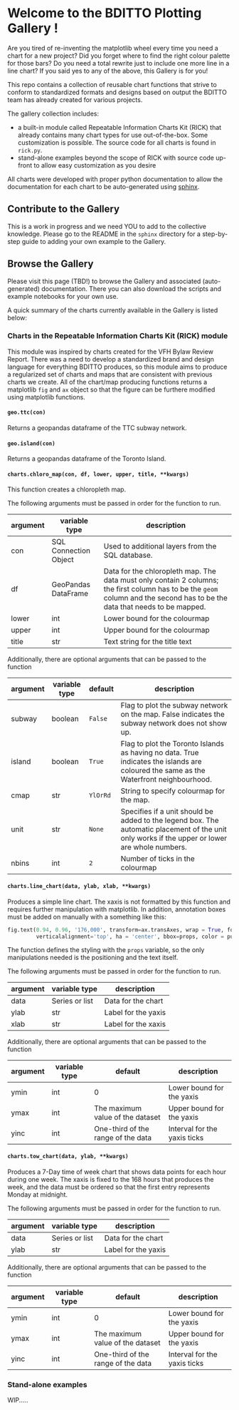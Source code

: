# Welcome to the BDITTO Plotting Gallery !
Are you tired of re-inventing the matplotlib wheel every time you need a chart for a new project?
Did you forget where to find the right colour palette for those bars?
Do you need a total rewrite just to include one more line in a line chart?
If you said yes to any of the above, this Gallery is for you!

This repo contains a collection of reusable chart functions that strive to conform to standardized formats and designs based on output the BDITTO team has already created for various projects.  

The gallery collection includes:  
- a built-in module called Repeatable Information Charts Kit (RICK) that already contains many chart types for use out-of-the-box. Some customization is possible. The source code for all charts is found in `rick.py`.   
- stand-alone examples beyond the scope of RICK  with source code up-front to allow easy customization as you desire

All charts were developed with proper python documentation to allow the documentation for each chart to be auto-generated using [sphinx](http://www.sphinx-doc.org/en/master/).

## Contribute to the Gallery
This is a work in progress and we need YOU to add to the collective knowledge. Please go to the README in the `sphinx` directory for a step-by-step guide to adding your own example to the Gallery.

## Browse the Gallery
Please visit this page (TBD!) to browse the Gallery and associated (auto-generated) documentation. There you can also download the scripts and example notebooks for your own use.

A quick summary of the charts currently available in the Gallery is listed below:

### Charts in the Repeatable Information Charts Kit (RICK) module

This module was inspired by charts created for the VFH Bylaw Review Report. There was a need to develop a standardized brand and design language for everything BDITTO produces, so this module aims to produce a regularized set of charts and maps that are consistent with previous charts we create. All of the chart/map producing functions returns a matplotlib `fig` and `ax` object so that the figure can be furthere modified using matplotlib functions.

#### `geo.ttc(con)`

Returns a geopandas dataframe of the TTC subway network.

#### `geo.island(con)`

Returns a geopandas dataframe of the Toronto Island.

#### `charts.chloro_map(con, df, lower, upper, title, **kwargs)`

This function creates a chloropleth map.

The following arguments must be passed in order for the function to run.

|argument|variable type|description|
|-----|-----|-----|
con|SQL Connection Object|Used to additional layers from the SQL database.
df|GeoPandas DataFrame|Data for the chloropleth map. The data must only contain 2 columns; the first column has to be the `geom` column and the second has to be the data that needs to be mapped.
lower|int|Lower bound for the colourmap
upper|int|Upper bound for the colourmap
title|str|Text string for the title text

Additionally, there are optional arguments that can be passed to the function

|argument|variable type|default|description|
|-----|-----|-----|-----|
subway|boolean|`False`|Flag to plot the subway network on the map. False indicates the subway network does not show up.
island|boolean|`True`|Flag to plot the Toronto Islands as having no data. True indicates the islands are coloured the same as the Waterfront neighbourhood.
cmap|str|`YlOrRd`|String to specify colourmap for the map.
unit|str|`None`|Specifies if a unit should be added to the legend box. The automatic placement of the unit only works if the upper or lower are whole numbers.
nbins|int|`2`|Number of ticks in the colourmap 

#### `charts.line_chart(data, ylab, xlab, **kwargs)`

Produces a simple line chart. The xaxis is not formatted by this function and requires further manipulation with matplotlib. In addition, annotation boxes must be added on manually with a something like this:

```python
fig.text(0.94, 0.96, '176,000', transform=ax.transAxes, wrap = True, fontsize=9, fontname = 'Libre Franklin',
         verticalalignment='top', ha = 'center', bbox=props, color = purple)
```

The function defines the styling with the `props` variable, so the only manipulations needed is the positioning and the text itself.

The following arguments must be passed in order for the function to run.

|argument|variable type|description|
|-----|-----|-----|
data|Series or list|Data for the chart
ylab|str|Label for the yaxis
xlab|str|Label for the xaxis

Additionally, there are optional arguments that can be passed to the function

|argument|variable type|default|description|
|-----|-----|-----|-----|
ymin|int|0|Lower bound for the yaxis
ymax|int|The maximum value of the dataset|Upper bound for the yaxis
yinc|int|One-third of the range of the data|Interval for the yaxis ticks

#### `charts.tow_chart(data, ylab, **kwargs)`

Produces a 7-Day time of week chart that shows data points for each hour during one week. The xaxis is fixed to the 168 hours that produces the week, and the data must be ordered so that the first entry represents Monday at midnight.

The following arguments must be passed in order for the function to run.

|argument|variable type|description|
|-----|-----|-----|
data|Series or list|Data for the chart
ylab|str|Label for the yaxis

Additionally, there are optional arguments that can be passed to the function

|argument|variable type|default|description|
|-----|-----|-----|-----|
ymin|int|0|Lower bound for the yaxis
ymax|int|The maximum value of the dataset|Upper bound for the yaxis
yinc|int|One-third of the range of the data|Interval for the yaxis ticks

### Stand-alone examples
WIP..... 
